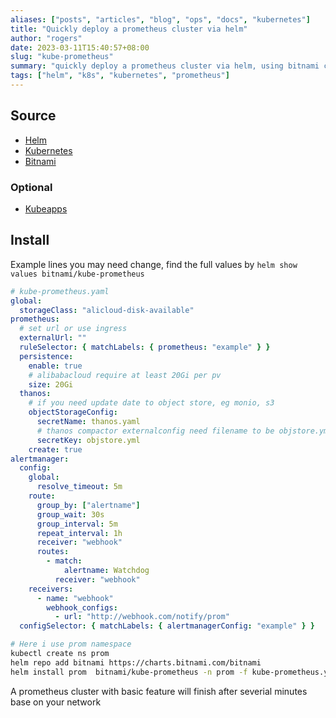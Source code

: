 ```yaml
---
aliases: ["posts", "articles", "blog", "ops", "docs", "kubernetes"]
title: "Quickly deploy a prometheus cluster via helm"
author: "rogers"
date: 2023-03-11T15:40:57+08:00
slug: "kube-prometheus"
summary: "quickly deploy a prometheus cluster via helm, using bitnami chart repo"
tags: ["helm", "k8s", "kubernetes", "prometheus"]
---
```


## Source

- [Helm](https://helm.sh/docs/intro/install/#helm)
- [Kubernetes](https://kubernetes.io/docs/home/)
- [Bitnami](https://github.com/bitnami/charts)

### Optional

- [Kubeapps](https://github.com/vmware-tanzu/kubeapps)

## Install

Example lines you may need change, find the full values by `helm show values bitnami/kube-prometheus`

```yaml
# kube-prometheus.yaml
global:
  storageClass: "alicloud-disk-available"
prometheus:
  # set url or use ingress
  externalUrl: ""
  ruleSelector: { matchLabels: { prometheus: "example" } }
  persistence:
    enable: true
    # alibabacloud require at least 20Gi per pv
    size: 20Gi
  thanos:
    # if you need update date to object store, eg monio, s3
    objectStorageConfig:
      secretName: thanos.yaml
      # thanos compactor externalconfig need filename to be objstore.yml
      secretKey: objstore.yml
    create: true
alertmanager:
  config:
    global:
      resolve_timeout: 5m
    route:
      group_by: ["alertname"]
      group_wait: 30s
      group_interval: 5m
      repeat_interval: 1h
      receiver: "webhook"
      routes:
        - match:
            alertname: Watchdog
          receiver: "webhook"
    receivers:
      - name: "webhook"
        webhook_configs:
          - url: "http://webhook.com/notify/prom"
  configSelector: { matchLabels: { alertmanagerConfig: "example" } }
```

```bash
# Here i use prom namespace
kubectl create ns prom
helm repo add bitnami https://charts.bitnami.com/bitnami
helm install prom  bitnami/kube-prometheus -n prom -f kube-prometheus.yaml
```

A prometheus cluster with basic feature will finish after severial
minutes base on your network
